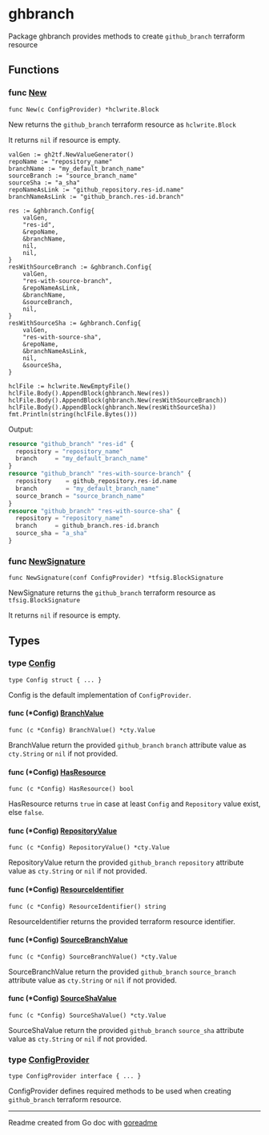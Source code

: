# ghbranch

Package ghbranch provides methods to create `github_branch` terraform resource

## Functions

### func [New](./resource.go#L11)

`func New(c ConfigProvider) *hclwrite.Block`

New returns the `github_branch` terraform resource as `hclwrite.Block`

It returns `nil` if resource is empty.

```golang
valGen := gh2tf.NewValueGenerator()
repoName := "repository_name"
branchName := "my_default_branch_name"
sourceBranch := "source_branch_name"
sourceSha := "a_sha"
repoNameAsLink := "github_repository.res-id.name"
branchNameAsLink := "github_branch.res-id.branch"

res := &ghbranch.Config{
    valGen,
    "res-id",
    &repoName,
    &branchName,
    nil,
    nil,
}
resWithSourceBranch := &ghbranch.Config{
    valGen,
    "res-with-source-branch",
    &repoNameAsLink,
    &branchName,
    &sourceBranch,
    nil,
}
resWithSourceSha := &ghbranch.Config{
    valGen,
    "res-with-source-sha",
    &repoName,
    &branchNameAsLink,
    nil,
    &sourceSha,
}

hclFile := hclwrite.NewEmptyFile()
hclFile.Body().AppendBlock(ghbranch.New(res))
hclFile.Body().AppendBlock(ghbranch.New(resWithSourceBranch))
hclFile.Body().AppendBlock(ghbranch.New(resWithSourceSha))
fmt.Println(string(hclFile.Bytes()))
```

 Output:

```terraform
resource "github_branch" "res-id" {
  repository = "repository_name"
  branch     = "my_default_branch_name"
}
resource "github_branch" "res-with-source-branch" {
  repository    = github_repository.res-id.name
  branch        = "my_default_branch_name"
  source_branch = "source_branch_name"
}
resource "github_branch" "res-with-source-sha" {
  repository = "repository_name"
  branch     = github_branch.res-id.branch
  source_sha = "a_sha"
}
```

### func [NewSignature](./resource.go#L22)

`func NewSignature(conf ConfigProvider) *tfsig.BlockSignature`

NewSignature returns the `github_branch` terraform resource as `tfsig.BlockSignature`

It returns `nil` if resource is empty.

## Types

### type [Config](./config.go#L14)

`type Config struct { ... }`

Config is the default implementation of `ConfigProvider`.

#### func (*Config) [BranchValue](./config.go#L40)

`func (c *Config) BranchValue() *cty.Value`

BranchValue return the provided `github_branch` `branch` attribute value as `cty.String` or `nil` if not provided.

#### func (*Config) [HasResource](./config.go#L24)

`func (c *Config) HasResource() bool`

HasResource returns `true` in case at least `Config` and `Repository` value exist, else `false`.

#### func (*Config) [RepositoryValue](./config.go#L35)

`func (c *Config) RepositoryValue() *cty.Value`

RepositoryValue return the provided `github_branch` `repository` attribute value as `cty.String`
or `nil` if not provided.

#### func (*Config) [ResourceIdentifier](./config.go#L29)

`func (c *Config) ResourceIdentifier() string`

ResourceIdentifier returns the provided terraform resource identifier.

#### func (*Config) [SourceBranchValue](./config.go#L46)

`func (c *Config) SourceBranchValue() *cty.Value`

SourceBranchValue return the provided `github_branch` `source_branch` attribute value as `cty.String`
or `nil` if not provided.

#### func (*Config) [SourceShaValue](./config.go#L52)

`func (c *Config) SourceShaValue() *cty.Value`

SourceShaValue return the provided `github_branch` `source_sha` attribute value as `cty.String`
or `nil` if not provided.

### type [ConfigProvider](./config_provider.go#L6)

`type ConfigProvider interface { ... }`

ConfigProvider defines required methods to be used when creating `github_branch` terraform resource.

---
Readme created from Go doc with [goreadme](https://github.com/posener/goreadme)
